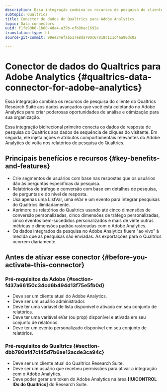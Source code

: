```yaml
---
description: Essa integração combina os recursos de pesquisa do cliente do Qualtrics Research Suite aos dados avançados que você está coletando no Adobe Analytics para criar poderosas oportunidades de análise e otimização para sua organização.
subtopic: Qualtrics
title: Conector de dados do Qualtrics para Adobe Analytics
topic: Data connectors
uuid: f1fa90b6-1b80-4da4-a39b-efb8bac1692a
translation-type: ht
source-git-commit: 99ee24efaa517e8da700c67818c111c4aa90dc02

---
```



# Conector de dados do Qualtrics para Adobe Analytics {#qualtrics-data-connector-for-adobe-analytics}

Essa integração combina os recursos de pesquisa do cliente do Qualtrics Research Suite aos dados avançados que você está coletando no Adobe Analytics para criar poderosas oportunidades de análise e otimização para sua organização.

Essa integração bidirecional primeiro conecta os dados de resposta de pesquisa do Qualtrics aos dados de sequência de cliques do visitante. Em seguida, ele injeta ações e atributos comportamentais relevantes do Adobe Analytics de volta nos relatórios de pesquisa do Qualtrics.

## Principais benefícios e recursos {#key-benefits-and-features}

* Crie segmentos de usuários com base nas respostas que os usuários dão às perguntas específicas da pesquisa.
* Relatórios de tráfego e conversão com base em detalhes de pesquisa, de perguntas e do nível de resposta.
* Usa apenas uma ListVar, uma eVar e um evento para integrar pesquisas do Qualtrics ilimitadamente.
* Aprimore os relatórios do Qualtrics usando até cinco dimensões de conversão personalizadas, cinco dimensões de tráfego personalizadas, cinco eventos bem-sucedidos personalizados e mais de vinte outras métricas e dimensões padrão rastreadas com o Adobe Analytics.
* Os dados integrados da pesquisa no Adobe Analytics fluem &quot;ao vivo&quot; à medida que as pesquisas são enviadas. As exportações para o Qualtrics ocorrem diariamente.

## Antes de ativar esse conector {#before-you-activate-this-connector}

### Pré-requisitos da Adobe {#section-fd37a66150c34cd6b494d13f75e5fb0d}

* Deve ser um cliente atual do Adobe Analytics.
* Deve ser um usuário administrador.
* Deve ter uma variável de lista disponível e ativada em seu conjunto de relatórios.
* Deve ter uma variável eVar (ou prop) disponível e ativada em seu conjunto de relatórios.
* Deve ter um evento personalizado disponível em seu conjunto de relatórios.

### Pré-requisitos do Qualtrics {#section-dbb780af47c145d7b6ae12acde3ca94c}

* Deve ser um cliente atual do Qualtrics Research Suite.
* Deve ser um usuário que recebeu permissões para ativar a integração com o Adobe Analytics.
* Deve poder gerar um token do Adobe Analytics na área **[!UICONTROL IDs do Qualtrics]** do Research Suite.
